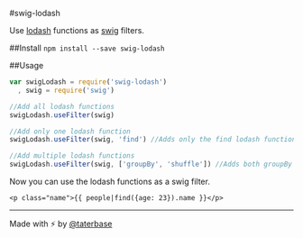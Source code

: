 #swig-lodash

Use [lodash](http://lodash.org) functions as [swig](http://paularmstrong.github.io/swig/) filters.

##Install
`npm install --save swig-lodash`

##Usage

```javascript
var swigLodash = require('swig-lodash')
  , swig = require('swig')

//Add all lodash functions
swigLodash.useFilter(swig)

//Add only one lodash function
swigLodash.useFilter(swig, 'find') //Adds only the find lodash function

//Add multiple lodash functions
swigLodash.useFilter(swig, ['groupBy', 'shuffle']) //Adds both groupBy and shuffle functions
```

Now you can use the lodash functions as a swig filter.

```swig
<p class="name">{{ people|find({age: 23}).name }}</p>
```

___

Made with ⚡️ by [@taterbase](https://twitter.com/taterbase)
